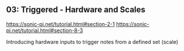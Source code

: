 ## 03: Triggered - Hardware and Scales
https://sonic-pi.net/tutorial.html#section-2-1
https://sonic-pi.net/tutorial.html#section-8-3

Introducing hardware inputs to trigger notes from a defined set (scale)
